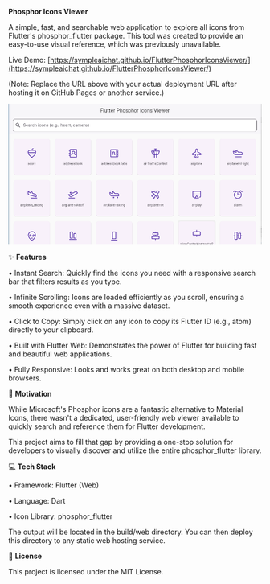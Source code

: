 **Phosphor Icons Viewer**

A simple, fast, and searchable web application to explore all icons from Flutter's phosphor_flutter package. This tool was created to provide an easy-to-use visual reference, which was previously unavailable.

Live Demo: [https://sympleaichat.github.io/FlutterPhosphorIconsViewer/](https://sympleaichat.github.io/FlutterPhosphorIconsViewer/)

(Note: Replace the URL above with your actual deployment URL after hosting it on GitHub Pages or another service.)


![screenshot1](capture.png)  


✨ **Features**

•	Instant Search: Quickly find the icons you need with a responsive search bar that filters results as you type.

•	Infinite Scrolling: Icons are loaded efficiently as you scroll, ensuring a smooth experience even with a massive dataset.

•	Click to Copy: Simply click on any icon to copy its Flutter ID (e.g., atom) directly to your clipboard.

•	Built with Flutter Web: Demonstrates the power of Flutter for building fast and beautiful web applications.

•	Fully Responsive: Looks and works great on both desktop and mobile browsers.



🚀 **Motivation**

While Microsoft's Phosphor icons are a fantastic alternative to Material Icons, there wasn't a dedicated, user-friendly web viewer available to quickly search and reference them for Flutter development. 

This project aims to fill that gap by providing a one-stop solution for developers to visually discover and utilize the entire phosphor_flutter library.


💻 **Tech Stack**

•	Framework: Flutter (Web)

•	Language: Dart

•	Icon Library: phosphor_flutter


The output will be located in the build/web directory. You can then deploy this directory to any static web hosting service.


📄 **License**

This project is licensed under the MIT License.
